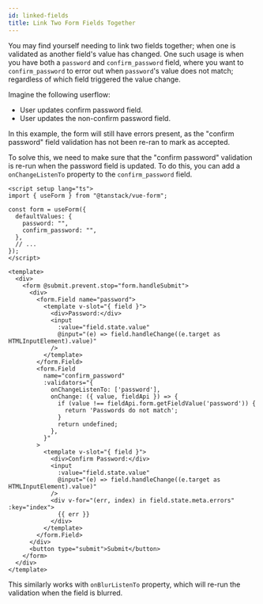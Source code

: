 ```yaml
---
id: linked-fields
title: Link Two Form Fields Together
---
```


You may find yourself needing to link two fields together; when one is validated as another field's value has changed.
One such usage is when you have both a `password` and `confirm_password` field,
where you want to `confirm_password` to error out when `password`'s value does not match;
regardless of which field triggered the value change.

Imagine the following userflow:

- User updates confirm password field.
- User updates the non-confirm password field.

In this example, the form will still have errors present,
as the "confirm password" field validation has not been re-ran to mark as accepted.

To solve this, we need to make sure that the "confirm password" validation is re-run when the password field is updated.
To do this, you can add a `onChangeListenTo` property to the `confirm_password` field.

```vue
<script setup lang="ts">
import { useForm } from "@tanstack/vue-form";

const form = useForm({
  defaultValues: {
    password: "",
    confirm_password: "",
  },
  // ...
});
</script>

<template>
  <div>
    <form @submit.prevent.stop="form.handleSubmit">
      <div>
        <form.Field name="password">
          <template v-slot="{ field }">
            <div>Password:</div>
            <input
              :value="field.state.value"
              @input="(e) => field.handleChange((e.target as HTMLInputElement).value)"
            />
          </template>
        </form.Field>
        <form.Field
          name="confirm_password"
          :validators="{
            onChangeListenTo: ['password'],
            onChange: ({ value, fieldApi }) => {
              if (value !== fieldApi.form.getFieldValue('password')) {
                return 'Passwords do not match';
              }
              return undefined;
            },
          }"
        >
          <template v-slot="{ field }">
            <div>Confirm Password:</div>
            <input
              :value="field.state.value"
              @input="(e) => field.handleChange((e.target as HTMLInputElement).value)"
            />
            <div v-for="(err, index) in field.state.meta.errors" :key="index">
              {{ err }}
            </div>
          </template>
        </form.Field>
      </div>
      <button type="submit">Submit</button>
    </form>
  </div>
</template>
```

This similarly works with `onBlurListenTo` property, which will re-run the validation when the field is blurred.
